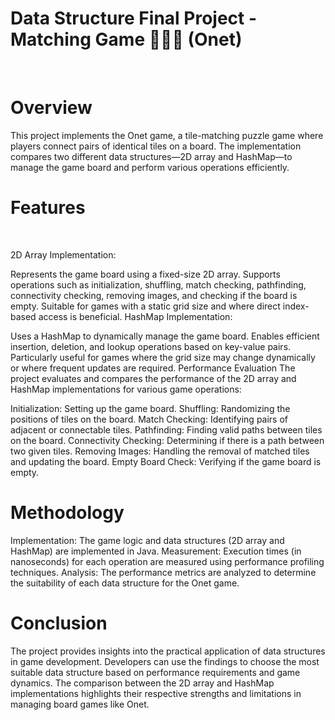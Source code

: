 <H1> Data Structure Final Project - Matching Game 🧩🧩🧩 (Onet) </H1></br>

<H1>Overview</h1>
This project implements the Onet game, a tile-matching puzzle game where players connect pairs of identical tiles on a board. The implementation compares two different data structures—2D array and HashMap—to manage the game board and perform various operations efficiently.

<H1>Features</h1></br>

2D Array Implementation:

Represents the game board using a fixed-size 2D array.
Supports operations such as initialization, shuffling, match checking, pathfinding, connectivity checking, removing images, and checking if the board is empty.
Suitable for games with a static grid size and where direct index-based access is beneficial.
HashMap Implementation:

Uses a HashMap to dynamically manage the game board.
Enables efficient insertion, deletion, and lookup operations based on key-value pairs.
Particularly useful for games where the grid size may change dynamically or where frequent updates are required.
Performance Evaluation
The project evaluates and compares the performance of the 2D array and HashMap implementations for various game operations:

Initialization: Setting up the game board.
Shuffling: Randomizing the positions of tiles on the board.
Match Checking: Identifying pairs of adjacent or connectable tiles.
Pathfinding: Finding valid paths between tiles on the board.
Connectivity Checking: Determining if there is a path between two given tiles.
Removing Images: Handling the removal of matched tiles and updating the board.
Empty Board Check: Verifying if the game board is empty.

 <H1>Methodology</h1>
Implementation: The game logic and data structures (2D array and HashMap) are implemented in Java.
Measurement: Execution times (in nanoseconds) for each operation are measured using performance profiling techniques.
Analysis: The performance metrics are analyzed to determine the suitability of each data structure for the Onet game.

<H1>Conclusion </h1>
The project provides insights into the practical application of data structures in game development. Developers can use the findings to choose the most suitable data structure based on performance requirements and game dynamics. The comparison between the 2D array and HashMap implementations highlights their respective strengths and limitations in managing board games like Onet.
